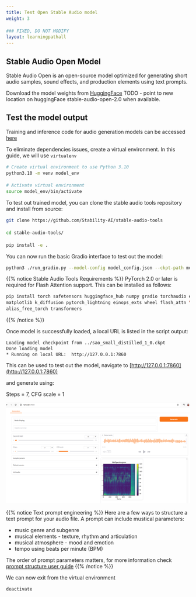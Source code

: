 ```yaml
---
title: Test Open Stable Audio model
weight: 3

### FIXED, DO NOT MODIFY
layout: learningpathall
---
```


## Stable Audio Open Model 

Stable Audio Open is an open-source model optimized for generating short audio samples, sound effects, and production elements using text prompts.

Download the model weights from [HuggingFace](https://huggingface.co/stabilityai/stable-audio-open-1.0/tree/main)
TODO - point to new location on huggingFace stable-audio-open-2.0 when available.

## Test the model output

Training and inference code for audio generation models can be accessed [here](https://github.com/Stability-AI/stable-audio-tools)

To eliminate dependencies issues, create a virtual environment. In this guide, we will use `virtualenv`

```bash
# Create virtual environment to use Python 3.10
python3.10 -m venv model_env
 
# Activate virtual environment
source model_env/bin/activate
```

To test out trained model, you can clone the stable audio tools repository and install from source:

```bash
git clone https://github.com/Stability-AI/stable-audio-tools

cd stable-audio-tools/

pip install -e .

```

You can now run the basic Gradio interface to test out the model:
```bash
python3 ./run_gradio.py --model-config model_config.json --ckpt-path model.ckpt

```

{{% notice Stable Audio Tools Requirements %}}
PyTorch 2.0 or later is required for Flash Attention support. This can be installed as follows:
```bash
pip install torch safetensors huggingface_hub numpy gradio torchaudio einops \
matplotlib k_diffusion pytorch_lightning einops_exts wheel flash_attn \
alias_free_torch transformers

```
{{% /notice %}}


Once model is successfully loaded, a local URL is listed in the script output:

```text
Loading model checkpoint from ../sao_small_distilled_1_0.ckpt
Done loading model
* Running on local URL:  http://127.0.0.1:7860

```
This can be used to test out the model, navigate to [http://127.0.0.1:7860](http://127.0.0.1:7860)

and generate using:

Steps = 7, CFG scale = 1

![example image alt-text#center](generate-audio.png "Figure 1. Generate Audio")

{{% notice Text prompt engineering %}}
Here are a few ways to structure a text prompt for your audio file.
A prompt can include mustical parameters:
* music genre and subgenre
* musical elements - texture, rhythm and articulation
* musical atmosphere - mood and emotion
* tempo using beats per minute (BPM)

The order of prompt parameters matters, for more information check [prompt structure user guide](https://stableaudio.com/user-guide/prompt-structure)
{{% /notice %}}

We can now exit from the virtual environment
```bash
deactivate
```

